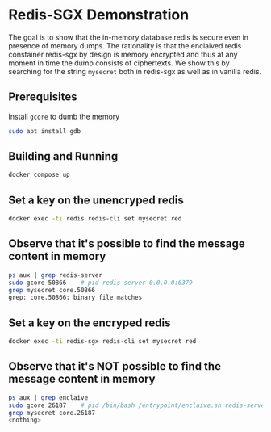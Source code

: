 # Redis-SGX Demonstration

The goal is to show that the in-memory database redis is secure even in presence of memory dumps. The rationality is that the enclaived redis constainer redis-sgx by design is memory encrypted and thus at any moment in time the dump consists of ciphertexts. We show this by searching for the string `mysecret` both in redis-sgx as well as in vanilla redis.

## Prerequisites
Install `gcore` to dumb the memory
```sh
sudo apt install gdb
```

## Building and Running

```sh
docker compose up
```

## Set a key on the unencryped redis

```sh
docker exec -ti redis redis-cli set mysecret red
```


## Observe that it's possible to find the message content in memory

```sh
ps aux | grep redis-server
sudo gcore 50866    # pid redis-server 0.0.0.0:6379
grep mysecret core.50866
grep: core.50866: binary file matches
```

## Set a key on the encryped redis

```sh
docker exec -ti redis-sgx redis-cli set mysecret red
```

## Observe that it's NOT possible to find the message content in memory

```sh
ps aux | grep enclaive
sudo gcore 26187    # pid /bin/bash /entrypoint/enclaive.sh redis-server /etc/redis/redis.conf
grep mysecret core.26187
<nothing>
```
